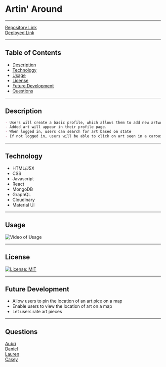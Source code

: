 # Artin' Around
---
[Repository Link](https://github.com/WebDeverDan/Public-Art-Finder)  
[Deployed Link](https://artin-around.herokuapp.com/)
___

## Table of Contents

- [Description](#Description)
- [Technology](#Technology)
- [Usage](#Usage)
- [License](#License)
- [Future Development](#Future)
- [Questions](#Questions)
___
## Description

```md
- Users will create a basic profile, which allows them to add new artwork, which includes: Title, Artist, Location, Description, and Image Upload. 
- Added art will appear in their profile page. 
- When logged in, users can search for art based on state
- If not logged in, users will be able to click on art seen in a carousel and view information about that piece
```
___
## Technology

  - HTML/JSX
  - CSS
  - Javascript
  - React
  - MongoDB
  - GraphQL
  - Cloudinary
  - Material UI
___
## Usage

![Video of Usage](./public/img/***.gif)
___
## License

[![License: MIT](https://img.shields.io/badge/License-MIT-yellow.svg)](https://opensource.org/licenses/MIT)
___
## Future Development

  - Allow users to pin the location of an art pice on a map
  - Enable users to view the location of art on a map
  - Let users rate art pieces
___
## Questions

[Aubri](https://github.com/aubrihenley)  
[Daniel](https://github.com/WebDeverDan)  
[Lauren](https://github.com/laurenlgoss)  
[Casey](https://github.com/ElusiveSkies)
